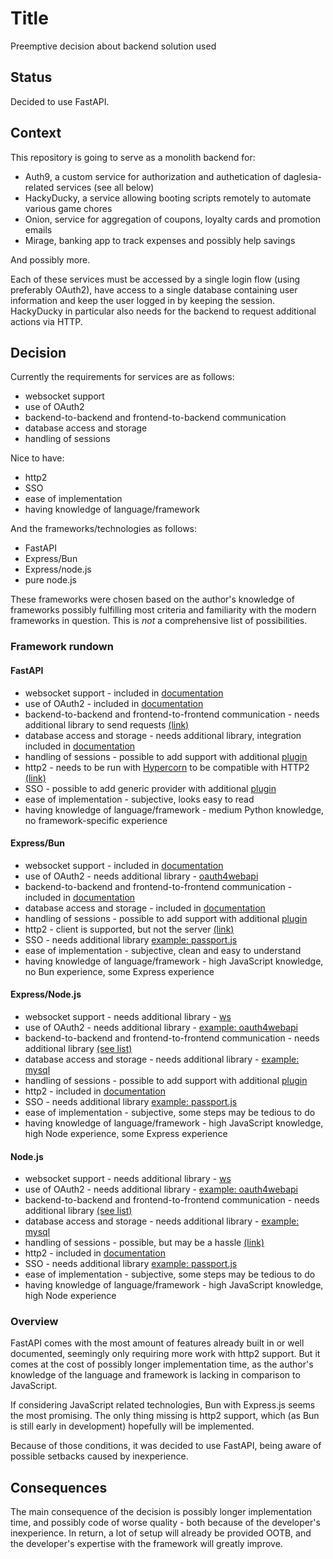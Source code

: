 # Title
Preemptive decision about backend solution used
## Status
Decided to use FastAPI.
## Context

This repository is going to serve as a monolith backend for:
- Auth9, a custom service for authorization and authetication of daglesia-related services (see all below)
- HackyDucky, a service allowing booting scripts remotely to automate various game chores
- Onion, service for aggregation of coupons, loyalty cards and promotion emails
- Mirage, banking app to track expenses and possibly help savings

And possibly more.

Each of these services must be accessed by a single login flow (using preferably OAuth2), have access to a single database containing user information and keep the user logged in by keeping the session. HackyDucky in particular also needs for the backend to request additional actions via HTTP.

## Decision

Currently the requirements for services are as follows:
- websocket support
- use of OAuth2
- backend-to-backend and frontend-to-backend communication
- database access and storage
- handling of sessions

Nice to have:
- http2
- SSO
- ease of implementation
- having knowledge of language/framework

And the frameworks/technologies as follows:
- FastAPI
- Express/Bun
- Express/node.js
- pure node.js

These frameworks were chosen based on the author's knowledge of frameworks possibly fulfilling most criteria and familiarity with the modern frameworks in question. This is *not* a comprehensive list of possibilities.

### Framework rundown

#### FastAPI
- websocket support - included in [documentation](https://fastapi.tiangolo.com/advanced/websockets/)
- use of OAuth2 - included in [documentation](https://fastapi.tiangolo.com/tutorial/security/simple-oauth2/)
- backend-to-backend and frontend-to-frontend communication - needs additional library to send requests [(link)](https://stackoverflow.com/questions/63872924/how-can-i-send-an-http-request-from-my-fastapi-app-to-another-site-api)
- database access and storage - needs additional library, integration included in [documentation](https://fastapi.tiangolo.com/tutorial/sql-databases/)
- handling of sessions - possible to add support with additional [plugin](https://jordanisaacs.github.io/fastapi-sessions/guide/getting_started/)
- http2 - needs to be run with [Hypercorn](https://pgjones.gitlab.io/hypercorn/) to be compatible with HTTP2 [(link)](https://fastapi.tiangolo.com/deployment/manually/)
- SSO - possible to add generic provider with additional [plugin](https://tomasvotava.github.io/fastapi-sso/reference/sso.generic/#)
- ease of implementation - subjective, looks easy to read
- having knowledge of language/framework - medium Python knowledge, no framework-specific experience

#### Express/Bun
- websocket support - included in [documentation](https://bun.sh/docs/api/websockets)
- use of OAuth2 - needs additional library - [oauth4webapi](https://github.com/panva/oauth4webapi)
- backend-to-backend and frontend-to-frontend communication - included in [documentation](https://bun.sh/guides/http/fetch)
- database access and storage - included in [documentation](https://bun.sh/docs/api/sqlite)
- handling of sessions - possible to add support with additional [plugin](https://www.npmjs.com/package/express-session)
- http2 - client is supported, but not the server [(link)](https://nodejs.org/api/http2.html)
- SSO - needs additional library [example: passport.js](https://www.passportjs.org/)
- ease of implementation - subjective, clean and easy to understand
- having knowledge of language/framework - high JavaScript knowledge, no Bun experience, some Express experience

#### Express/Node.js
- websocket support - needs additional library - [ws](https://github.com/websockets/ws)
- use of OAuth2 - needs additional library - [example: oauth4webapi](https://github.com/panva/oauth4webapi)
- backend-to-backend and frontend-to-frontend communication - needs additional library [(see list)](https://github.com/request/request/issues/3143)
- database access and storage - needs additional library - [example: mysql](https://www.w3schools.com/nodejs/nodejs_mysql_create_db.asp)
- handling of sessions - possible to add support with additional [plugin](https://www.npmjs.com/package/express-session)
- http2 - included in [documentation](https://nodejs.org/api/http2.html)
- SSO - needs additional library [example: passport.js](https://www.passportjs.org/)
- ease of implementation - subjective, some steps may be tedious to do
- having knowledge of language/framework - high JavaScript knowledge, high Node experience, some Express experience

#### Node.js
- websocket support - needs additional library - [ws](https://github.com/websockets/ws)
- use of OAuth2 - needs additional library - [example: oauth4webapi](https://github.com/panva/oauth4webapi)
- backend-to-backend and frontend-to-frontend communication - needs additional library [(see list)](https://github.com/request/request/issues/3143)
- database access and storage - needs additional library - [example: mysql](https://www.w3schools.com/nodejs/nodejs_mysql_create_db.asp)
- handling of sessions - possible, but may be a hassle [(link)](https://stackoverflow.com/questions/24800495/create-session-in-pure-node-js)
- http2 - included in [documentation](https://nodejs.org/api/http2.html)
- SSO - needs additional library [example: passport.js](https://www.passportjs.org/)
- ease of implementation - subjective, some steps may be tedious to do
- having knowledge of language/framework - high JavaScript knowledge, high Node experience

### Overview

FastAPI comes with the most amount of features already built in or well documented, seemingly only requiring more work with http2 support. But it comes at the cost of possibly longer implementation time, as the author's knowledge of the language and framework is lacking in comparison to JavaScript.

If considering JavaScript related technologies, Bun with Express.js seems the most promising. The only thing missing is http2 support, which (as Bun is still early in development) hopefully will be implemented.

Because of those conditions, it was decided to use FastAPI, being aware of possible setbacks caused by inexperience.

## Consequences

The main consequence of the decision is possibly longer implementation time, and possibly code of worse quality - both because of the developer's inexperience. In return, a lot of setup will already be provided OOTB, and the developer's expertise with the framework will greatly improve.